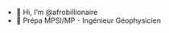 - 👋 Hi, I’m @afrobillionaire
- 👀 Prépa MPSI/MP - Ingénieur Géophysicien

<!---
afrobillionaire/afrobillionaire is a ✨ special ✨ repository because its `README.md` (this file) appears on your GitHub profile.
You can click the Preview link to take a look at your changes.
--->
